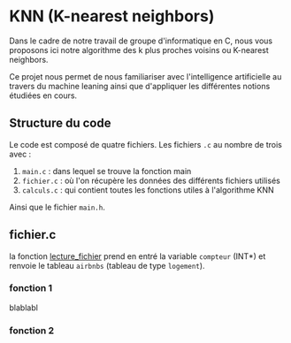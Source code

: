 # KNN (K-nearest neighbors)
Dans le cadre de notre travail de groupe d'informatique en C, nous vous proposons ici notre algorithme des k plus proches voisins ou K-nearest neighbors.

Ce projet nous permet de nous familiariser avec l'intelligence artificielle au travers du machine leaning ainsi que d'appliquer les différentes notions étudiées en cours.

## Structure du code
Le code est composé de quatre fichiers. 
Les fichiers `.c` au nombre de trois avec :
1. `main.c` : dans lequel se trouve la fonction main 
2. `fichier.c` : où l'on récupère les données des différents fichiers utilisés
3. `calculs.c` : qui contient toutes les fonctions utiles à l'algorithme KNN

Ainsi que le fichier `main.h`.

## fichier.c
la fonction [lecture_fichier]() prend en entré la variable `compteur` (INT*) et renvoie le tableau `airbnbs` (tableau de type `logement`).
### fonction 1
blablabl
### fonction 2
